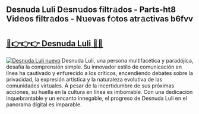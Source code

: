 ## Desnuda Luli D𝚎sn𝚞dos filtr𝚊dos - Parts-ht8 Vid𝚎os filtr𝚊dos - N𝚞evas f𝚘tos atr𝚊ctivas b6fvv

# <h2><a href="http://mb5jvf.tromn.icu/?c=Desnuda+Luli">🔗👉👉👉 Desnuda Luli 🔗🔗</a></h2>

[![Desnuda Luli nuevo](https://i.imgur.com/pEAQMta.gif)](http://mb5jvf.tromn.icu/?c=Desnuda+Luli)
Desnuda Luli, una persona multifacética y paradójica, desafía la comprensión simple. Su innovador estilo de comunicación en línea ha cautivado y enfurecido a los críticos, encendiendo debates sobre la privacidad, la expresión artística y la naturaleza evolutiva de las comunidades virtuales. A pesar de la incertidumbre de sus próximas acciones, su huella en la cultura en línea es imborrable. Con una dedicación inquebrantable y un encanto innegable, el progreso de Desnuda Luli en el panorama digital es imparable.
